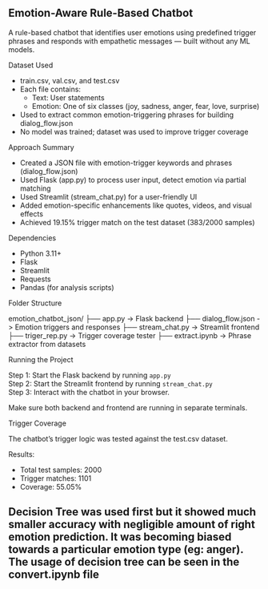 ## Emotion-Aware Rule-Based Chatbot

A rule-based chatbot that identifies user emotions using predefined trigger phrases and responds with empathetic messages — built without any ML models.

Dataset Used

- train.csv, val.csv, and test.csv  
- Each file contains:  
  - Text: User statements  
  - Emotion: One of six classes (joy, sadness, anger, fear, love, surprise)  
- Used to extract common emotion-triggering phrases for building dialog_flow.json  
- No model was trained; dataset was used to improve trigger coverage

Approach Summary

- Created a JSON file with emotion-trigger keywords and phrases (dialog_flow.json)  
- Used Flask (app.py) to process user input, detect emotion via partial matching  
- Used Streamlit (stream_chat.py) for a user-friendly UI  
- Added emotion-specific enhancements like quotes, videos, and visual effects  
- Achieved 19.15% trigger match on the test dataset (383/2000 samples)

 Dependencies

- Python 3.11+
- Flask
- Streamlit
- Requests
- Pandas (for analysis scripts)

Folder Structure

emotion_chatbot_json/
├── app.py                -> Flask backend
├── dialog_flow.json      -> Emotion triggers and responses
├── stream_chat.py        -> Streamlit frontend
├── triger_rep.py         -> Trigger coverage tester
├── extract.ipynb         -> Phrase extractor from datasets 

 
Running the Project

Step 1: Start the Flask backend by running `app.py`  
Step 2: Start the Streamlit frontend by running `stream_chat.py`  
Step 3: Interact with the chatbot in your browser.

Make sure both backend and frontend are running in separate terminals.

Trigger Coverage

The chatbot’s trigger logic was tested against the test.csv dataset.

Results:

- Total test samples: 2000  
- Trigger matches: 1101  
- Coverage: 55.05%

## Decision Tree was used first but it showed much smaller accuracy with negligible amount of right emotion prediction. It was becoming biased towards a particular emotion type (eg: anger). The usage of decision tree can be seen in the convert.ipynb file
